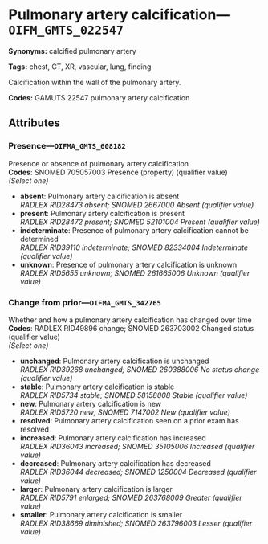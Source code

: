# Pulmonary artery calcification—`OIFM_GMTS_022547`

**Synonyms:** calcified pulmonary artery

**Tags:** chest, CT, XR, vascular, lung, finding

Calcification within the wall of the pulmonary artery.

**Codes:** GAMUTS 22547 pulmonary artery calcification

## Attributes

### Presence—`OIFMA_GMTS_608182`

Presence or absence of pulmonary artery calcification  
**Codes**: SNOMED 705057003 Presence (property) (qualifier value)  
*(Select one)*

- **absent**: Pulmonary artery calcification is absent  
_RADLEX RID28473 absent; SNOMED 2667000 Absent (qualifier value)_
- **present**: Pulmonary artery calcification is present  
_RADLEX RID28472 present; SNOMED 52101004 Present (qualifier value)_
- **indeterminate**: Presence of pulmonary artery calcification cannot be determined  
_RADLEX RID39110 indeterminate; SNOMED 82334004 Indeterminate (qualifier value)_
- **unknown**: Presence of pulmonary artery calcification is unknown  
_RADLEX RID5655 unknown; SNOMED 261665006 Unknown (qualifier value)_

### Change from prior—`OIFMA_GMTS_342765`

Whether and how a pulmonary artery calcification has changed over time  
**Codes**: RADLEX RID49896 change; SNOMED 263703002 Changed status (qualifier value)  
*(Select one)*

- **unchanged**: Pulmonary artery calcification is unchanged  
_RADLEX RID39268 unchanged; SNOMED 260388006 No status change (qualifier value)_
- **stable**: Pulmonary artery calcification is stable  
_RADLEX RID5734 stable; SNOMED 58158008 Stable (qualifier value)_
- **new**: Pulmonary artery calcification is new  
_RADLEX RID5720 new; SNOMED 7147002 New (qualifier value)_
- **resolved**: Pulmonary artery calcification seen on a prior exam has resolved  
- **increased**: Pulmonary artery calcification has increased  
_RADLEX RID36043 increased; SNOMED 35105006 Increased (qualifier value)_
- **decreased**: Pulmonary artery calcification has decreased  
_RADLEX RID36044 decreased; SNOMED 1250004 Decreased (qualifier value)_
- **larger**: Pulmonary artery calcification is larger  
_RADLEX RID5791 enlarged; SNOMED 263768009 Greater (qualifier value)_
- **smaller**: Pulmonary artery calcification is smaller  
_RADLEX RID38669 diminished; SNOMED 263796003 Lesser (qualifier value)_